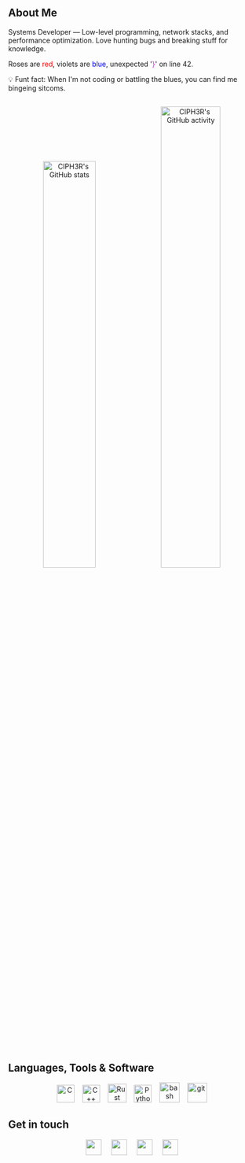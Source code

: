 ## About Me

Systems Developer — Low-level programming, network stacks, and performance optimization. Love hunting bugs and breaking stuff for knowledge.

Roses are <font color="red">red</font>, violets are <font color="blue">blue</font>, unexpected '<font color="#ff00ff">}</font>' on line 42.

💡 Funt fact: When I'm not coding or battling the blues, you can find me bingeing sitcoms.

##

<p align="center">
  <img width="46%" src="https://github-readme-stats.vercel.app/api?username=cipherswami&show_icons=true&count_private=true&title_color=0891b2&text_color=ffffff&icon_color=3382ed&bg_color=1e3a8a&hide_border=true&border_radius=0" alt="CIPH3R's GitHub stats" />&nbsp;
  <img width="49%" src="https://github-readme-streak-stats.herokuapp.com/?user=cipherswami&stroke=ffffff&background=1e3a8a&ring=0891b2&fire=0891b2&currStreakNum=ffffff&currStreakLabel=0891b2&sideNums=ffffff&sideLabels=ffffff&dates=ffffff&hide_border=true&border_radius=0" alt="CIPH3R's GitHub activity" />
</p>

## Languages, Tools & Software

<div align="center">
  <a href="https://www.c-language.org/" target="_blank" rel="noreferrer">
    <img src="https://raw.githubusercontent.com/danielcranney/readme-generator/main/public/icons/skills/c-colored.svg" width="36" height="36" alt="C" /></a>
  &nbsp;&nbsp;
  <a href="https://isocpp.org/" target="_blank" rel="noreferrer">
    <img src="https://raw.githubusercontent.com/danielcranney/readme-generator/main/public/icons/skills/cplusplus-colored.svg" width="36" height="36" alt="C++" /></a>
  &nbsp;&nbsp;
  <a href="https://www.rust-lang.org/" target="_blank" rel="noreferrer">
    <img src="https://raw.githubusercontent.com/danielcranney/readme-generator/main/public/icons/skills/rust-colored.svg" width="38" height="38" alt="Rust" /></a>
  &nbsp;&nbsp;
  <a href="https://www.python.org/" target="_blank" rel="noreferrer">
    <img src="https://raw.githubusercontent.com/danielcranney/readme-generator/main/public/icons/skills/python-colored.svg" width="36" height="36" alt="Python" /></a>
  &nbsp;&nbsp;
  <a href="https://www.gnu.org/software/bash/" target="_blank" rel="noreferrer">
    <img src="https://img.icons8.com/small/96/bash.png" width="41" height="41" alt="bash" /></a>
  &nbsp;&nbsp;
  <a href="https://git-scm.com/" target="_blank" rel="noreferrer">
    <img src="https://www.vectorlogo.zone/logos/git-scm/git-scm-icon.svg" width="40" height="40" alt="git" /></a>
</div>

## Get in touch

<div align="center" style="inline-flex">
    <a href="mailto:aravindswami135@gmail.com/" target="_blank">
      <img src="https://img.icons8.com/fluency/48/undefined/gmail-new.png" width="32" height="32" /></a>&nbsp;&nbsp;&nbsp;&nbsp;
    <a href="https://www.linkedin.com/in/cipherswami/" target="_blank">
      <img src="https://raw.githubusercontent.com/danielcranney/readme-generator/main/public/icons/socials/linkedin.svg" width="32" height="32" /></a>&nbsp;&nbsp;&nbsp;&nbsp;
    <a href="https://www.twitter.com/cipherswami/" target="_blank">
      <img src="https://raw.githubusercontent.com/danielcranney/readme-generator/main/public/icons/socials/twitter.svg" width="32" height="32" /></a>&nbsp;&nbsp;&nbsp;&nbsp;
    <a href="https://discord.com/users/754954815435702353/" target="_blank">
      <img src="https://raw.githubusercontent.com/danielcranney/readme-generator/main/public/icons/socials/discord.svg" width="32" height="32" /></a>
</div>
